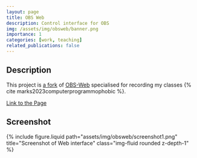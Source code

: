 ```yaml
---
layout: page
title: OBS Web
description: Control interface for OBS
img: /assets/img/obsweb/banner.png
importance: 1
categories: [work, teaching]
related_publications: false
---
```


<h2>Description</h2>

This project is <a href="https://github.com/stefanmarks/OBS-Web" target="_blank">a fork</a> 
of <a href="https://github.com/Niek/obs-web" target="_blank">OBS-Web</a> specialised for recording my classes {% cite marks2023computerprogrammophobic %}.

<a href="/assets/html/obsweb/index.html" target="_blank">Link to the Page</a>

<h2>Screenshot</h2>

<div class="row justify-content-sm-center">
  <div class="col-sm-4 mt-3 mt-md-0">
    {% include figure.liquid path="assets/img/obsweb/screenshot1.png" title="Screenshot of Web interface" class="img-fluid rounded z-depth-1" %}
  </div>
  <div class="col-sm-8 mt-3 mt-md-0">
  </div>
</div>
